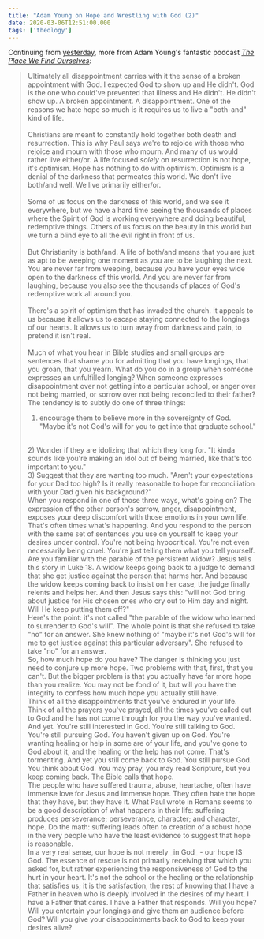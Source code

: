 ```yaml
---
title: "Adam Young on Hope and Wrestling with God (2)"
date: 2020-03-06T12:51:00.000
tags: ['theology']
---
```


Continuing from [yesterday](/20/03/adam-young-on-hope-and-wrestling-with-god-1/), more from Adam Young's fantastic podcast _[The Place We Find Ourselves](https://adamyoungcounseling.com/podcast/):_

> Ultimately all disappointment carries with it the sense of a broken appointment with God. I expected God to show up and He didn't. God is the one who could've prevented that illness and He didn't. He didn't show up. A broken appointment. A disappointment. One of the reasons we hate hope so much is it requires us to live a "both-and" kind of life.
> <br/>  
> Christians are meant to constantly hold together both death and resurrection. This is why Paul says we're to rejoice with those who rejoice and mourn with those who mourn. And many of us would rather live either/or. A life focused _solely_ on resurrection is not hope, it's optimism. Hope has nothing to do with optimism. Optimism is a denial of the darkness that permeates this world. We don't live both/and well. We live primarily either/or.
> <br/>  
> Some of us focus on the darkness of this world, and we see it everywhere, but we have a hard time seeing the thousands of places where the Spirit of God is working everywhere and doing beautiful, redemptive things. Others of us focus on the beauty in this world but we turn a blind eye to all the evil right in front of us.
> <br/>  
> But Christianity is both/and. A life of both/and means that you are just as apt to be weeping one moment as you are to be laughing the next. You are never far from weeping, because you have your eyes wide open to the darkness of this world. And you are never far from laughing, because you also see the thousands of places of God's redemptive work all around you.
> <br/>  
> There's a spirit of optimism that has invaded the church. It appeals to us because it allows us to escape staying connected to the longings of our hearts. It allows us to turn away from darkness and pain, to pretend it isn't real.
> <br/>  
> Much of what you hear in Bible studies and small groups are sentences that shame you for admitting that you have longings, that you groan, that you yearn. What do you do in a group when someone expresses an unfulfilled longing? When someone expresses disappointment over not getting into a particular school, or anger over not being married, or sorrow over not being reconciled to their father? The tendency is to subtly do one of three things:
> <br/>  
> 1) encourage them to believe more in the sovereignty of God. "Maybe it's not God's will for you to get into that graduate school."  
>   <br/>  
> 2) Wonder if they are idolizing that which they long for. "It kinda sounds like you're making an idol out of being married, like that's too important to you."  
>   <br/>  
> 3) Suggest that they are wanting too much. "Aren't your expectations for your Dad too high? Is it really reasonable to hope for reconciliation with your Dad given his background?"
> <br/>  
> When you respond in one of those three ways, what's going on? The expression of the other person's sorrow, anger, disappointment, exposes your deep discomfort with those emotions in your own life. That's often times what's happening. And you respond to the person with the same set of sentences you use on yourself to keep your desires under control. You're not being hypocritical. You're not even necessarily being cruel. You're just telling them what you tell yourself.
> <br/>  
> Are you familiar with the parable of the persistent widow? Jesus tells this story in Luke 18. A widow keeps going back to a judge to demand that she get justice against the person that harms her. And because the widow keeps coming back to insist on her case, the judge finally relents and helps her. And then Jesus says this: "will not God bring about justice for His chosen ones who cry out to Him day and night. Will He keep putting them off?"
> <br/>  
> Here's the point: it's not called "the parable of the widow who learned to surrender to God's will". The whole point is that she refused to take "no" for an answer. She knew nothing of "maybe it's not God's will for me to get justice against this particular adversary". She refused to take "no" for an answer.
> <br/>  
> So, how much hope do you have? The danger is thinking you just need to conjure up more hope. Two problems with that, first, that you can't. But the bigger problem is that you actually have far more hope than you realize. You may not be fond of it, but will you have the integrity to confess how much hope you actually still have.
> <br/>  
> Think of all the disappointments that you've endured in your life. Think of all the prayers you've prayed, all the times you've called out to God and he has not come through for you the way you've wanted. And yet. You're still interested in God. You're still talking to God. You're still pursuing God. You haven't given up on God. You're wanting healing or help in some are of your life, and you've gone to God about it, and the healing or the help has not come. That's tormenting. And yet you still come back to God. You still pursue God. You think about God. You may pray, you may read Scripture, but you keep coming back. The Bible calls that hope.
> <br/>  
> The people who have suffered trauma, abuse, heartache, often have immense love for Jesus and immense hope. They often hate the hope that they have, but they have it. What Paul wrote in Romans seems to be a good description of what happens in their life: suffering produces perseverance; perseverance, character; and character, hope. Do the math: suffering leads often to creation of a robust hope in the very people who have the least evidence to suggest that hope is reasonable.
> <br/>  
> In a very real sense, our hope is not merely _in God_ - our hope IS God. The essence of rescue is not primarily receiving that which you asked for, but rather experiencing the responsiveness of God to the hurt in your heart. It's not the school or the healing or the relationship that satisfies us; it is the satisfaction, the rest of knowing that I have a Father in heaven who is deeply involved in the desires of my heart. I have a Father that cares. I have a Father that responds. Will you hope? Will you entertain your longings and give them an audience before God? Will you give your disappointments back to God to keep your desires alive?
